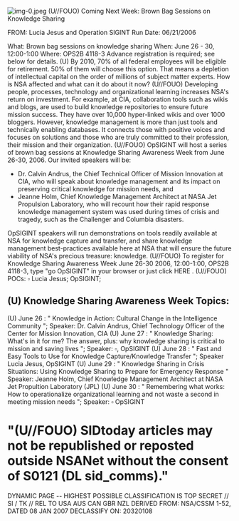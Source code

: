 ![img-0.jpeg](img-0.jpeg)
(U//FOUO) Coming Next Week: Brown Bag Sessions on Knowledge Sharing

FROM: Lucia Jesus and Operation SIGINT
Run Date: 06/21/2006

What: Brown bag sessions on knowledge sharing
When: June 26 - 30, 12:00-1:00
Where: OPS2B 4118-3
Advance registration is required; see below for details.
(U) By 2010, 70\% of all federal employees will be eligible for retirement. 50\% of them will choose this option. That means a depletion of intellectual capital on the order of millions of subject matter experts. How is NSA affected and what can it do about it now?
(U//FOUO) Developing people, processes, technology and organizational learning increases NSA's return on investment. For example, at CIA, collaboration tools such as wikis and blogs, are used to build knowledge repositories to ensure future mission success. They have over 10,000 hyper-linked wikis and over 1000 bloggers. However, knowledge management is more than just tools and technically enabling databases. It connects those with positive voices and focuses on solutions and those who are truly committed to their profession, their mission and their organization.
(U//FOUO) OpSIGINT will host a series of brown bag sessions at Knowledge Sharing Awareness Week from June 26-30, 2006. Our invited speakers will be:

- Dr. Calvin Andrus, the Chief Technical Officer of Mission Innovation at CIA, who will speak about knowledge management and its impact on preserving critical knowledge for mission needs, and
- Jeanne Holm, Chief Knowledge Management Architect at NASA Jet Propulsion Laboratory, who will recount how their rapid response knowledge management system was used during times of crisis and tragedy, such as the Challenger and Columbia disasters.

OpSIGINT speakers will run demonstrations on tools readily available at NSA for knowledge capture and transfer, and share knowledge management best-practices available here at NSA that will ensure the future viability of NSA's precious treasure: knowledge.
(U//FOUO) To register for Knowledge Sharing Awareness Week June 26-30 2006, 12:00-1:00, OPS2B 4118-3, type "go OpSIGINT" in your browser or just click HERE .
(U//FOUO) POCs: $\square$ Lucia Jesus; OpSIGINT;

## (U) Knowledge Sharing Awareness Week Topics:

(U) June 26 : " Knowledge in Action: Cultural Change in the Intelligence Community "; Speaker: Dr. Calvin Andrus, Chief Technology Officer of the Center for Mission Innovation, CIA
(U) June 27 : " Knowledge Sharing: What's in it for me? The answer, plus: why knowledge sharing is critical to mission and saving lives "; Speaker: $\square$, OpSIGINT
(U) June 28 : " Fast and Easy Tools to Use for Knowledge Capture/Knowledge Transfer "; Speaker Lucia Jesus, OpSIGINT
(U) June 29 : " Knowledge Sharing in Crisis Situations: Using Knowledge Sharing to Prepare for
Emergency Response " Speaker: Jeanne Holm, Chief Knowledge Management Architect at NASA Jet Propultion Laboratory (JPL)
(U) June 30 : " Remembering what works: How to operationalize organizational learning and not waste a second in meeting mission needs "; Speaker: $\square$ OpSIGINT

# "(U//FOUO) SIDtoday articles may not be republished or reposted outside NSANet without the consent of S0121 (DL sid_comms)." 

DYNAMIC PAGE -- HIGHEST POSSIBLE CLASSIFICATION IS TOP SECRET // SI / TK // REL TO USA AUS CAN GBR NZL DERIVED FROM: NSA/CSSM 1-52, DATED 08 JAN 2007 DECLASSIFY ON: 20320108
